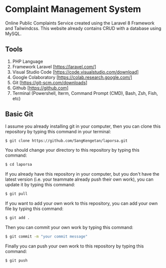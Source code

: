 # Complaint Management System
Online Public Complaints Service created using the Laravel 8 Framework and Tailwindcss. This website already contains CRUD with a database using MySQL.

## Tools
1. PHP Language
2. Framework Laravel [https://laravel.com/]
3. Visual Studio Code [https://code.visualstudio.com/download]
4. Google Colaboratory [https://colab.research.google.com/]
5. Git [https://git-scm.com/downloads]
6. Github [https://github.com]
7. Terminal (Powershell, Iterm, Command Prompt (CMD), Bash, Zsh, Fish, etc)

## Basic Git

I assume you already installing git in your computer, then you can clone this repository by typing this command in your terminal:

```bash
$ git clone https://github.com/SangKengetan/laporsa.git
```

You should change your directory to this repository by typing this command:

```bash
$ cd laporsa
```

If you already have this repository in your computer, but you don't have the latest version (i.e. your teammate already push their own work), you can update it by typing this command:

```bash
$ git pull
```

If you want to add your own work to this repository, you can add your own file by typing this command:

```bash
$ git add .
```

Then you can commit your own work by typing this command:

```bash
$ git commit -m "your commit message"
```

Finally you can push your own work to this repository by typing this command:

```bash
$ git push
```
